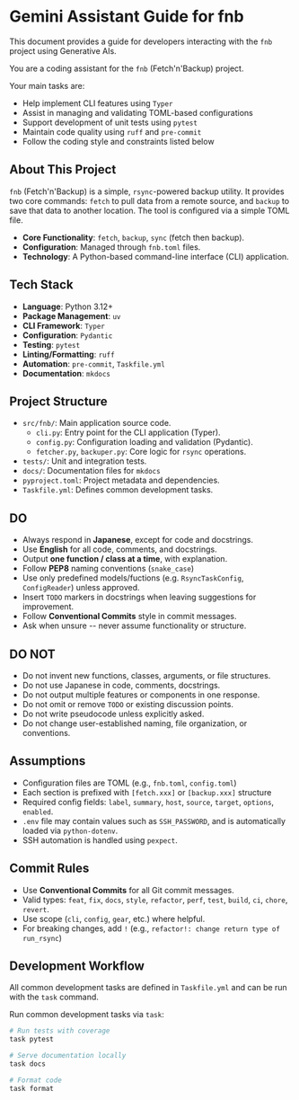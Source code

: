 # Gemini Assistant Guide for fnb

This document provides a guide for developers interacting with the `fnb` project using Generative AIs.

You are a coding assistant for the `fnb` (Fetch'n'Backup) project.

Your main tasks are:
- Help implement CLI features using `Typer`
- Assist in managing and validating TOML-based configurations
- Support development of unit tests using `pytest`
- Maintain code quality using `ruff` and `pre-commit`
- Follow the coding style and constraints listed below


## About This Project

`fnb` (Fetch'n'Backup) is a simple, `rsync`-powered backup utility. It provides two core commands: `fetch` to pull data from a remote source, and `backup` to save that data to another location. The tool is configured via a simple TOML file.

- **Core Functionality**: `fetch`, `backup`, `sync` (fetch then backup).
- **Configuration**: Managed through `fnb.toml` files.
- **Technology**: A Python-based command-line interface (CLI) application.

## Tech Stack

- **Language**: Python 3.12+
- **Package Management**: `uv`
- **CLI Framework**: `Typer`
- **Configuration**: `Pydantic`
- **Testing**: `pytest`
- **Linting/Formatting**: `ruff`
- **Automation**: `pre-commit`, `Taskfile.yml`
- **Documentation**: `mkdocs`

## Project Structure

- `src/fnb/`: Main application source code.
  - `cli.py`: Entry point for the CLI application (Typer).
  - `config.py`: Configuration loading and validation (Pydantic).
  - `fetcher.py`, `backuper.py`: Core logic for `rsync` operations.
- `tests/`: Unit and integration tests.
- `docs/`: Documentation files for `mkdocs`
- `pyproject.toml`: Project metadata and dependencies.
- `Taskfile.yml`: Defines common development tasks.


## DO

- Always respond in **Japanese**, except for code and docstrings.
- Use **English** for all code, comments, and docstrings.
- Output **one function / class at a time**, with explanation.
- Follow **PEP8** naming conventions (`snake_case`)
- Use only predefined models/fuctions (e.g. `RsyncTaskConfig`, `ConfigReader`) unless approved.
- Insert `TODO` markers in docstrings when leaving suggestions for improvement.
- Follow **Conventional Commits** style in commit messages.
- Ask when unsure -- never assume functionality or structure.

## DO NOT

- Do not invent new functions, classes, arguments, or file structures.
- Do not use Japanese in code, comments, docstrings.
- Do not output multiple features or components in one response.
- Do not omit or remove `TODO` or existing discussion points.
- Do not write pseudocode unless explicitly asked.
- Do not change user-established naming, file organization, or conventions.

## Assumptions

- Configuration files are TOML (e.g., `fnb.toml`, `config.toml`)
- Each section is prefixed with `[fetch.xxx]` or `[backup.xxx]` structure
- Required config fields: `label`, `summary`, `host`, `source`, `target`, `options`, `enabled`.
- `.env` file may contain values such as `SSH_PASSWORD`,  and is automatically loaded via `python-dotenv`.
- SSH automation is handled using `pexpect`.

## Commit Rules

- Use **Conventional Commits** for all Git commit messages.
- Valid types: `feat`, `fix`, `docs`, `style`, `refactor`, `perf`, `test`, `build`, `ci`, `chore`, `revert`.
- Use scope (`cli`, `config`, `gear`, etc.) where helpful.
- For breaking changes, add `!` (e.g., `refactor!: change return type of run_rsync`)

## Development Workflow

All common development tasks are defined in `Taskfile.yml` and can be run with the `task` command.

Run common development tasks via `task`:

```bash
# Run tests with coverage
task pytest

# Serve documentation locally
task docs

# Format code
task format
```
